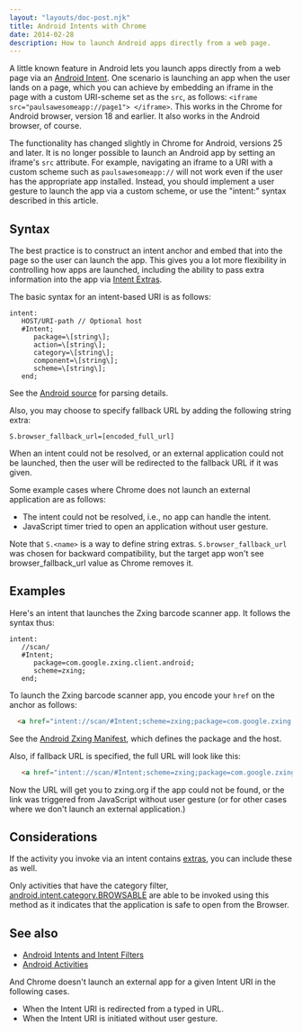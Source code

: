 ```yaml
---
layout: "layouts/doc-post.njk"
title: Android Intents with Chrome
date: 2014-02-28
description: How to launch Android apps directly from a web page.
---
```


A little known feature in Android lets you launch apps directly from a web page via an [Android
Intent][1]. One scenario is launching an app when the user lands on a page, which you can achieve by
embedding an iframe in the page with a custom URI-scheme set as the `src`, as follows:
`<iframe src="paulsawesomeapp://page1"> </iframe>`. This works in the Chrome for Android browser,
version 18 and earlier. It also works in the Android browser, of course.

The functionality has changed slightly in Chrome for Android, versions 25 and later. It is no longer
possible to launch an Android app by setting an iframe's `src` attribute. For example, navigating an
iframe to a URI with a custom scheme such as `paulsawesomeapp://` will not work even if the user has
the appropriate app installed. Instead, you should implement a user gesture to launch the app via a
custom scheme, or use the "intent:" syntax described in this article.

## Syntax

The best practice is to construct an intent anchor and embed that into the page so the user can
launch the app. This gives you a lot more flexibility in controlling how apps are launched,
including the ability to pass extra information into the app via [Intent Extras][2].

The basic syntax for an intent-based URI is as follows:

```text
intent:  
   HOST/URI-path // Optional host  
   #Intent;  
      package=\[string\];  
      action=\[string\];  
      category=\[string\];  
      component=\[string\];  
      scheme=\[string\];  
   end;
```

See the [Android source][3] for parsing details.

Also, you may choose to specify fallback URL by adding the following string extra:

```text
S.browser_fallback_url=[encoded_full_url]
```

When an intent could not be resolved, or an external application could not be launched, then the
user will be redirected to the fallback URL if it was given.

Some example cases where Chrome does not launch an external application are as follows:

- The intent could not be resolved, i.e., no app can handle the intent.
- JavaScript timer tried to open an application without user gesture.

Note that `S.<name>` is a way to define string extras. `S.browser_fallback_url` was chosen for
backward compatibility, but the target app won't see browser_fallback_url value as Chrome removes
it.

## Examples

Here's an intent that launches the Zxing barcode scanner app. It follows the syntax thus:

```text
intent:  
   //scan/  
   #Intent;  
      package=com.google.zxing.client.android;  
      scheme=zxing;  
   end;
```

To launch the Zxing barcode scanner app, you encode your `href` on the anchor as follows:

```html
  <a href="intent://scan/#Intent;scheme=zxing;package=com.google.zxing.client.android;end"> Take a QR code </a>
```

See the [Android Zxing Manifest][4], which defines the package and the host.

Also, if fallback URL is specified, the full URL will look like this:

```html
   <a href="intent://scan/#Intent;scheme=zxing;package=com.google.zxing.client.android;S.browser_fallback_url=http%3A%2F%2Fzxing.org;end"> Take a QR code </a>

```

Now the URL will get you to zxing.org if the app could not be found, or the link was triggered from
JavaScript without user gesture (or for other cases where we don't launch an external application.)

## Considerations

If the activity you invoke via an intent contains [extras][5], you can include these as well.

Only activities that have the category filter, [android.intent.category.BROWSABLE][6] are able to be
invoked using this method as it indicates that the application is safe to open from the Browser.

## See also

- [Android Intents and Intent Filters][7]
- [Android Activities][8]

And Chrome doesn't launch an external app for a given Intent URI in the following cases.

- When the Intent URI is redirected from a typed in URL.
- When the Intent URI is initiated without user gesture.

[1]: http://developer.android.com/guide/components/intents-filters.html
[2]: http://developer.android.com/guide/components/intents-filters.html#extras
[3]:
  https://code.google.com/p/android-source-browsing/source/browse/core/java/android/content/Intent.java?repo=platform--frameworks--base#6514
[4]: https://github.com/zxing/zxing/blob/fa19d4758f38daa5d0ea6557af9a64721cfcce07/android/AndroidManifest.xml#L97
[5]: http://developer.android.com/guide/components/intents-filters.html#extras
[6]: http://developer.android.com/reference/android/content/Intent.html#CATEGORY_BROWSABLE
[7]: http://developer.android.com/guide/components/intents-filters.html
[8]: http://developer.android.com/guide/components/activities.html

